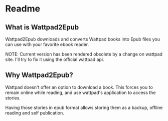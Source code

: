 # Readme

## What is Wattpad2Epub

Wattpad2Epub downloads and converts Wattpad books into Epub files you can use with your favorite ebook reader.

NOTE: Current version has been rendered obsolete by a change on wattpad site. I'll try to fix it using the official wattpad api.

## Why Wattpad2Epub?

Wattpad doesn't offer an option to download a book. This forces you to remain online while reading, and use wattpad's application to access the stories.

Having those stories in epub format allows storing them as a backup, offline reading and self publication.